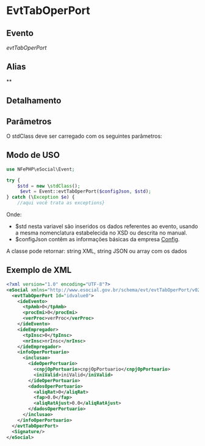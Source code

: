 # EvtTabOperPort

## Evento
 *evtTabOperPort*

## Alias
 **


## Detalhamento



## Parâmetros
O stdClass deve ser carregado com os seguintes parâmetros:



## Modo de USO

```php
use NFePHP\eSocial\Event;

try {
    $std = new \stdClass();
     $evt = Event::evtTabOperPort($configJson, $std);
} catch (\Exception $e) {
    //aqui você trata as exceptions}
```

Onde:
- $std nesta variavel são inseridos os dados referentes ao evento, usando a mesma nomenclatura estabelecida no XSD ou descrita no manual.
- $configJson contêm as informações básicas da empresa [Config](Config.md).

A classe pode retornar: string XML, string JSON ou array com os dados


## Exemplo de XML

```xml
<?xml version="1.0" encoding="UTF-8"?>
<eSocial xmlns="http://www.esocial.gov.br/schema/evt/evtTabOperPort/v02_02_01" xmlns:xsi="http://www.w3.org/2001/XMLSchema-instance" xsi:schemaLocation="http://www.esocial.gov.br/schema/evt/evtTabOperPort/v02_02_01 ../schemes/evtTabOperPort.xsd ">
  <evtTabOperPort Id="idvalue0">
    <ideEvento>
      <tpAmb>0</tpAmb>
      <procEmi>0</procEmi>
      <verProc>verProc</verProc>
    </ideEvento>
    <ideEmpregador>
      <tpInsc>0</tpInsc>
      <nrInsc>nrInsc</nrInsc>
    </ideEmpregador>
    <infoOperPortuario>
      <inclusao>
        <ideOperPortuario>
          <cnpjOpPortuario>cnpjOpPortuario</cnpjOpPortuario>
          <iniValid>iniValid</iniValid>
        </ideOperPortuario>
        <dadosOperPortuario>
          <aliqRat>0</aliqRat>
          <fap>0.0</fap>
          <aliqRatAjust>0.0</aliqRatAjust>
        </dadosOperPortuario>
      </inclusao>
    </infoOperPortuario>
  </evtTabOperPort>
  <Signature/>
</eSocial>

```
